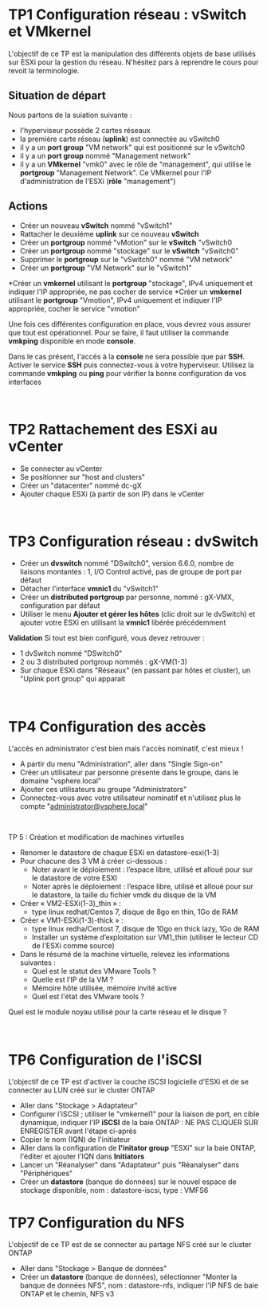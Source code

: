 # TP1 Configuration réseau : vSwitch et VMkernel

L'objectif de ce TP est la manipulation des différents objets de base utilisés sur ESXi pour la gestion du réseau.
N'hésitez pars à reprendre le cours pour revoit la terminologie.

## Situation de départ

Nous partons de la suiation suivante :
* l'hyperviseur possède 2 cartes réseaux
* la première carte réseau (**uplink**) est connectée au vSwitch0
* il y a un **port group** "VM network" qui est positionné sur le vSwitch0
* il y a un **port group** nommé "Management network"
* il y a un **VMkernel** "vmk0" avec le rôle de "management", qui utilise le **portgroup** "Management Network". Ce VMkernel pour l'IP d'administration de l'ESXi (**rôle** "management") 


## Actions
* Créer un nouveau **vSwitch** nommé "vSwitch1"
* Rattacher le deuxiéme **uplink** sur ce nouveau **vSwitch**
* Créer un **portgroup** nommé "vMotion" sur le **vSwitch** "vSwitch0
* Créer un **portgroup** nommé "stockage" sur le **vSwitch** "vSwitch0"
* Supprimer le **portgroup** sur le "vSwitch0" nommé "VM network"
* Créer un **portgroup** "VM Network" sur le "vSwitch1"

*Créer un **vmkernel** utilisant le **portgroup** "stockage", IPv4 uniquement et indiquer l'IP appropriée, ne pas cocher de service
*Créer un **vmkernel** utilisant le **portgroup** "Vmotion", IPv4 uniquement et indiquer l'IP appropriée, cocher le service "vmotion"


Une fois ces différentes configuration en place, vous devrez vous assurer que tout est opérationnel.
Pour se faire, il faut utiliser la commande **vmkping** disponible en mode **console**.

Dans le cas présent, l'accés à la **console** ne sera possible que par **SSH**.
Activer le service **SSH** puis connectez-vous à votre hyperviseur. Utilisez la commande **vmkping** ou **ping** pour vérifier la bonne configuration de vos interfaces

&nbsp;&nbsp;

# TP2 Rattachement des ESXi au vCenter

* Se connecter au vCenter
* Se positionner sur "host and clusters"
* Créer un "datacenter" nommé dc-gX
* Ajouter chaque ESXi (à partir de son IP) dans le vCenter

&nbsp;&nbsp;


# TP3 Configuration réseau : dvSwitch

* Créer un **dvswitch** nommé "DSwitch0", version 6.6.0, nombre de liaisons montantes : 1, I/O Control activé, pas de groupe de port par défaut
* Détacher l'interface **vmnic1** du "vSwitch1" 
* Créer un **distributed portgroup** par personne, nommé : gX-VMX, configuration par défaut
* Utiliser le menu **Ajouter et gérer les hôtes**  (clic droit sur le dvSwitch) et ajouter votre ESXi en utilisant la **vmnic1** libérée précédemment


**Validation**
Si tout est bien configuré, vous devez retrouver :
* 1 dvSwitch nommé "DSwitch0"
* 2 ou 3 distributed portgroup nommés : gX-VM(1-3)
* Sur chaque ESXi dans "Réseaux" (en passant par hôtes et cluster), un "Uplink port group" qui apparait

&nbsp;&nbsp;

# TP4 Configuration des accès

L'accès en administrator c'est bien mais l'accès nominatif, c'est mieux !

* A partir du menu "Administration", aller dans "Single Sign-on"
* Créer un utilisateur par personne présente dans le groupe, dans le domaine "vsphere.local"
* Ajouter ces utilisateurs au groupe "Administrators"
* Connectez-vous avec votre utilisateur nominatif et n'utilisez plus le compte "administrator@vsphere.local"

&nbsp;&nbsp;


TP 5 : Création et modification de machines virtuelles

* Renomer le datastore de chaque ESXi en datastore-esxi(1-3)
* Pour chacune des 3 VM à créer ci-dessous :
  - Noter avant le déploiement : l’espace libre, utilisé et alloué pour sur le datastore de votre ESXI
  - Noter après le déploiement : l’espace libre, utilisé et alloué pour sur le datastore, la taille du fichier vmdk du disque de la VM
* Créer « VM2-ESXi(1-3)_thin » : 
  - type linux redhat/Centos 7, disque de 8go en thin, 1Go de RAM
* Créer « VM1-ESXi(1-3)-thick » :
  - type linux redha/Centost 7, disque de 10go en thick lazy, 1Go de RAM
  - Installer un système d’exploitation sur VM1_thin (utiliser le lecteur CD de l'ESXi comme source)
* Dans le résumé de la machine virtuelle, relevez les informations suivantes :
  - Quel est le statut des VMware Tools ?
  - Quelle est l’IP de la VM ?
  - Mémoire hôte utilisée, mémoire invité active
  - Quel est l'état des VMware tools ?


Quel est le module noyau utilisé pour la carte réseau et le disque ?


&nbsp;&nbsp;


# TP6 Configuration de l'iSCSI
L'objectif de ce TP est d'activer la couche iSCSI logicielle d'ESXi et de se connecter au LUN créé sur le cluster ONTAP

* Aller dans "Stockage > Adaptateur"
* Configurer l'iSCSI ; utiliser le "vmkernel1" pour la liaison de port, en cible dynamique, indiquer l'IP **iSCSI** de la baie ONTAP : NE PAS CLIQUER SUR ENREGISTER avant l'étape ci-après
* Copier le nom (IQN) de l'initiateur
* Aller dans la configuration de **l'initator group** "ESXi" sur la baie ONTAP, l'éditer et ajouter l'IQN dans **Initiators**
* Lancer un "Réanalyser" dans "Adaptateur" puis "Réanalyser" dans "Périphériques"
* Créer un **datastore** (banque de données) sur le nouvel espace de stockage disponible, nom : datastore-iscsi, type : VMFS6


# TP7 Configuration du NFS
L'objectif de ce TP est de se connecter au partage NFS créé sur le cluster ONTAP

* Aller dans "Stockage > Banque de données"
* Créer un **datastore** (banque de données), sélectionner "Monter la banque de données NFS", nom : datastore-nfs, indiquer l'IP NFS de baie ONTAP et le chemin, NFS v3
